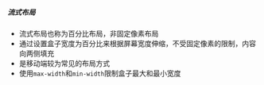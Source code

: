 ##### 流式布局

- 流式布局也称为百分比布局，非固定像素布局
- 通过设置盒子宽度为百分比来根据屏幕宽度伸缩，不受固定像素的限制，内容向两侧填充
- 是移动端较为常见的布局方式
- 使用`max-width`和`min-width`限制盒子最大和最小宽度
